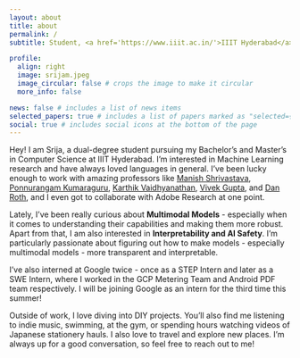 ```yaml
---
layout: about
title: about
permalink: /
subtitle: Student, <a href='https://www.iiit.ac.in/'>IIIT Hyderabad</a>

profile:
  align: right
  image: srijam.jpeg
  image_circular: false # crops the image to make it circular
  more_info: false

news: false # includes a list of news items
selected_papers: true # includes a list of papers marked as "selected={true}"
social: true # includes social icons at the bottom of the page
---
```

Hey! I am Srija, a dual-degree student pursuing my Bachelor’s and Master’s in Computer Science at IIIT Hyderabad. I’m interested in Machine Learning research and have always loved languages in general. I’ve been lucky enough to work with amazing professors like [Manish Shrivastava](https://iiit.ac.in/publications/~m.shrivastava), [Ponnurangam Kumaraguru](https://www.linkedin.com/in/ponguru/), [Karthik Vaidhyanathan](https://karthikvaidhyanathan.com/), [Vivek Gupta](https://vgupta123.github.io/), and [Dan Roth](https://www.cis.upenn.edu/~danroth/), and I even got to collaborate with Adobe Research at one point.

Lately, I’ve been really curious about **Multimodal Models** - especially when it comes to understanding their capabilities and making them more robust. Apart from that, I am also interested in **Interpretability and AI Safety**. I’m particularly passionate about figuring out how to make models - especially multimodal models - more transparent and interpretable.

I’ve also interned at Google twice - once as a STEP Intern and later as a SWE Intern, where I worked in the GCP Metering Team and Android PDF team respectively. I will be joining Google as an intern for the third time this summer!

Outside of work, I love diving into DIY projects. You’ll also find me listening to indie music, swimming, at the gym, or spending hours watching videos of Japanese stationery hauls. I also love to travel and explore new places. I’m always up for a good conversation, so feel free to reach out to me!